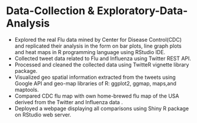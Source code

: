 # Data-Collection & Exploratory-Data-Analysis
- Explored the real Flu data mined by Center for Disease Control(CDC) and replicated their analysis  in the form on bar plots, line graph   plots and heat maps in R programming language using RStudio  IDE. 
- Collected tweet data related to Flu and Influenza using Twitter REST API. 
- Processed and cleaned the collected data using TwitteR vignette library package. 
- Visualized geo spatial information extracted from the tweets using Google API and geo-map  libraries of R: ggplot2, ggmap, maps,and       maptools. 
- Compared CDC flu map with own home-brewed flu map of the USA derived from the Twitter and Influenza data .
- Deployed a webpage displaying all comparisons using Shiny R package on RStudio web server.
